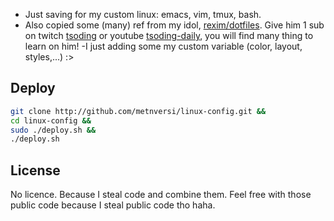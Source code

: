 - Just saving for my custom linux: emacs, vim, tmux, bash. 
- Also copied some (many) ref from my idol, [rexim/dotfiles](https://github.com/rexim/dotfiles). Give him 1 sub on twitch  [tsoding](https://www.twitch.tv/tsoding) or youtube [tsoding-daily](https://www.youtube.com/@TsodingDaily/featured), you will find many thing to learn on him! 
-I just adding some my custom variable (color, layout, styles,...) :> 
## Deploy 
```bash
git clone http://github.com/metnversi/linux-config.git && 
cd linux-config &&
sudo ./deploy.sh &&
./deploy.sh
```

## License
No licence. Because I steal code and combine them. Feel free with those public code because I steal public code tho haha.
